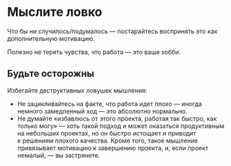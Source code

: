 # Мыслите ловко

Что&nbsp;бы ни&nbsp;случилось/подумалось&nbsp;&mdash; постарайтесь воспринять это как дополнительную мотивацию.

Полезно не&nbsp;терять чувства, что работа&nbsp;&mdash; это ваше хобби.

## Будьте осторожны

Избегайте деструктивных ловушек мышления:

* Не&nbsp;зацикливайтесь на&nbsp;факте, что работа идет плохо&nbsp;&mdash; иногда немного замедленный ход&nbsp;&mdash; это абсолютно нормально.
* Не&nbsp;думайте &laquo;избавлюсь от&nbsp;этого проекта, работая так быстро, как только могу&raquo;&nbsp;&mdash; хоть такой подход и&nbsp;может оказаться продуктивным на&nbsp;небольших проектах, но&nbsp;он&nbsp;быстро истощает и&nbsp;приводит к&nbsp;решениям плохого качества. Кроме того, такое мышление привязывает мотивацию к&nbsp;завершению проекта, и, если проект немалый,&nbsp;&mdash; вы&nbsp;застрянете.
